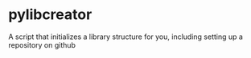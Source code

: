 # pylibcreator
A script that initializes a library structure for you, including setting up a repository on github
